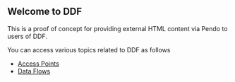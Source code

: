 ## Welcome to DDF

This is a proof of concept for providing external HTML content via Pendo to users of DDF.

You can access various topics related to DDF as follows
- [Access Points](/DDF/assets/AccessPoint.html)
- [Data Flows](/DDF/DataFlow.html)

